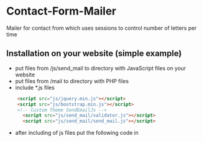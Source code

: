 # Contact-Form-Mailer
Mailer for contact from which uses sessions to control number of letters per time

## Installation on your website (simple example)

* put files from /js/send_mail to directory with JavaScript files on your website
* put files from /mail to directory with PHP files
* include *.js files
```html
    <script src="js/jquery.min.js"></script>
    <script src="js/bootstrap.min.js"></script>
    <!-- Custom Theme SendEmailJs -->
	  <script src="js/send_mail/validator.js"></script>
	  <script src="js/send_mail/send_mail.js"></script>
```
* after including of js files put the following code in <script> tag
```javascript
  $(document).ready(function() {
		var opts = {
		fields: {
			email_required_data: {
				subject:{id: 'subject', cyrname: 'Тема'},
				message:{id: 'message', cyrname: 'Повідомлення'}
			},
			email_data: {
				email:{id: 'email', cyrname: 'Електронна пошта'},
				name:{id: 'name', cyrname: 'Ім\'я'}
			}
		},
		url: 'mail/send.php' // path to mailer script
		};
		var SendMailObject = sendEmail(opts);
		$("#contact-form").validator().on("submit", function (event) {
			if (event.isDefaultPrevented()) {
			} else {
				event.preventDefault();
				SendMailObject.Submit(this);
			}
		});
	});
	```
